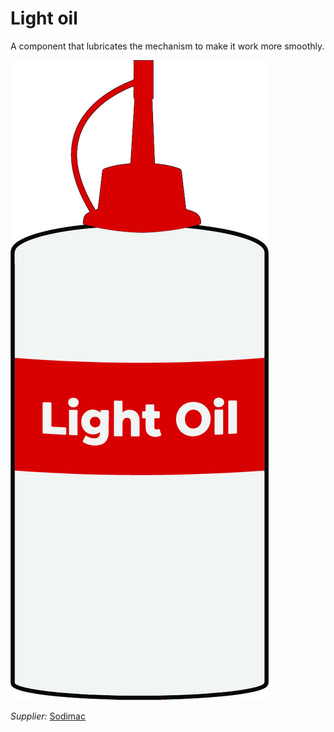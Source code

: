 # Light oil

A component that lubricates the mechanism to make it work more smoothly.


![](../../images/light_oil001.jpg)



*Supplier:* [Sodimac](https://www.sodimac.cl/sodimac-cl/articulo/110368264/Lubricante-multiuso-para-auto-89-ml/110368269)